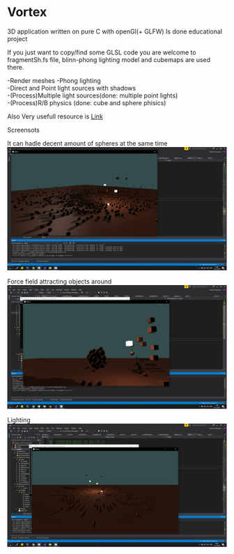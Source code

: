 # Vortex
3D application written on pure C with openGl(+ GLFW)
Is done educational project

If you just want to copy/find some GLSL code you are welcome to fragmentSh.fs file, blinn-phong lighting model and cubemaps are used there.

-Render meshes 
-Phong lighting  
-Direct and Point light sources with shadows  
-(Process)Multiple light sources(done: multiple point lights)  
-(Process)R/B physics (done: cube and sphere phisics)


Also Very usefull resource is [Link](https://learnopengl.com/)

Screensots

It can hadle decent amount of spheres at the same time
![](img/img9.png)

Force field attracting objects around
![](img/img14.png)

Lighting
![](img/img5.png)
